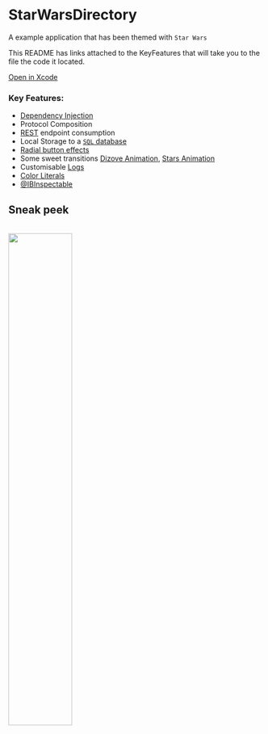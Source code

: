 # StarWarsDirectory

A example application that has been themed with `Star Wars`

This README has links attached to the KeyFeatures that will take you to the file the code it located.

[Open in Xcode](xcode://clone?repo=<https://github.com/MacMeDan/StarWarsDirectory.git>)

### Key Features:
- [Dependency Injection](x-source-tag://DependencyInjection)
- Protocol Composition
- [REST](x-source-tag://REST) endpoint consumption
- Local Storage to a [`SQL` database](x-source-tag://SQLDatabase)
- [Radial button effects](x-source-tag://RadialButton)
- Some sweet transitions [Dizove Animation](x-source-tag://DizolveAnimation), [Stars Animation](x-source-tag://StarsAnimation)
- Customisable [Logs](x-source-tag://Logs) 
- [Color Literals](x-source-tag://ColorLiterals)
- [@IBInspectable](x-source-tag://IBInspectable)


## Sneak peek

<br>

<img src="https://github.com/MacMeDan/StarWarsDirectory/blob/master/Media/StarWarsDirectory.gif" width=50%>

<br>
